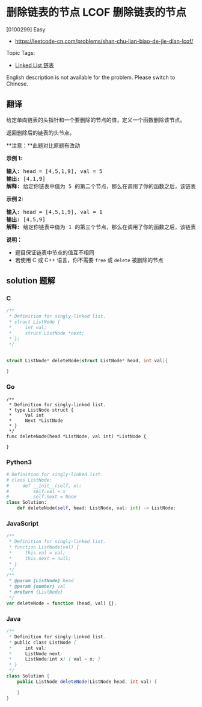 # 删除链表的节点 LCOF 删除链表的节点

[0100299] Easy

- https://leetcode-cn.com/problems/shan-chu-lian-biao-de-jie-dian-lcof/

Topic Tags:

- [Linked List 链表](https://leetcode-cn.com/tag/linked-list/)

English description is not available for the problem. Please switch to Chinese.

## 翻译

给定单向链表的头指针和一个要删除的节点的值，定义一个函数删除该节点。

返回删除后的链表的头节点。

**注意：**此题对比原题有改动

**示例 1:**

<pre><strong>输入:</strong> head = [4,5,1,9], val = 5
<strong>输出:</strong> [4,1,9]
<strong>解释: </strong>给定你链表中值为&nbsp;5&nbsp;的第二个节点，那么在调用了你的函数之后，该链表应变为 4 -&gt; 1 -&gt; 9.
</pre>

**示例 2:**

<pre><strong>输入:</strong> head = [4,5,1,9], val = 1
<strong>输出:</strong> [4,5,9]
<strong>解释: </strong>给定你链表中值为&nbsp;1&nbsp;的第三个节点，那么在调用了你的函数之后，该链表应变为 4 -&gt; 5 -&gt; 9.
</pre>

**说明：**

- 题目保证链表中节点的值互不相同
- 若使用 C 或 C++ 语言，你不需要 `free` 或 `delete` 被删除的节点

## solution 题解

### C

```c
/**
 * Definition for singly-linked list.
 * struct ListNode {
 *     int val;
 *     struct ListNode *next;
 * };
 */


struct ListNode* deleteNode(struct ListNode* head, int val){

}
```

### Go

```golang
/**
 * Definition for singly-linked list.
 * type ListNode struct {
 *     Val int
 *     Next *ListNode
 * }
 */
func deleteNode(head *ListNode, val int) *ListNode {

}
```

### Python3

```python
# Definition for singly-linked list.
# class ListNode:
#     def __init__(self, x):
#         self.val = x
#         self.next = None
class Solution:
    def deleteNode(self, head: ListNode, val: int) -> ListNode:
```

### JavaScript

```javascript
/**
 * Definition for singly-linked list.
 * function ListNode(val) {
 *     this.val = val;
 *     this.next = null;
 * }
 */
/**
 * @param {ListNode} head
 * @param {number} val
 * @return {ListNode}
 */
var deleteNode = function (head, val) {};
```

### Java

```java
/**
 * Definition for singly-linked list.
 * public class ListNode {
 *     int val;
 *     ListNode next;
 *     ListNode(int x) { val = x; }
 * }
 */
class Solution {
    public ListNode deleteNode(ListNode head, int val) {

    }
}
```
